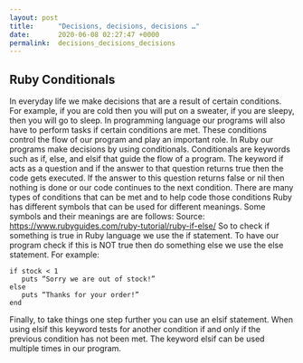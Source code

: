 ```yaml
---
layout: post
title:      "Decisions, decisions, decisions …"
date:       2020-06-08 02:27:47 +0000
permalink:  decisions_decisions_decisions
---
```



## Ruby Conditionals 
In everyday life we make decisions that are a result of certain conditions. For example, if you are cold then you will put on a sweater, if you are sleepy, then you will go to sleep. In programming language our programs will also have to perform tasks if certain conditions are met. These conditions control the flow of our program and play an important role. 
	In Ruby our programs make decisions by using conditionals. Conditionals are keywords such as if, else, and elsif that guide the flow of a program. The keyword if acts as a question and if the answer to that question returns true then the code gets executed. If the answer to this question returns false or nil then nothing is done or our code continues to the next condition. There are many types of conditions that can be met and to help code those conditions Ruby has different symbols that can be used for different meanings. Some symbols and their meanings are are follows:
Source: https://www.rubyguides.com/ruby-tutorial/ruby-if-else/
So to check if something is true in Ruby language we use the if statement. To have our program check if this is NOT true then do something else we use the else statement. For example:

	if stock < 1
	   puts “Sorry we are out of stock!”
	else 
	   puts “Thanks for your order!”
	end 
	
Finally, to take things one step further you can use an elsif statement. When using elsif this keyword tests for another condition if and only if the previous condition has not been met. The keyword elsif can be used multiple times in our program. 

